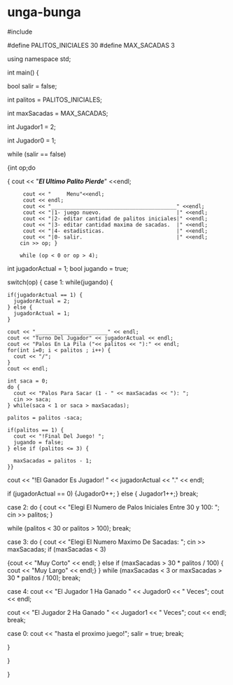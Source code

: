 # unga-bunga

#include <iostream>

#define PALITOS_INICIALES 30
#define MAX_SACADAS 3

using namespace std;

int main() {


  bool salir = false;

int palitos = PALITOS_INICIALES;

int maxSacadas = MAX_SACADAS;

int Jugador1 = 2;

int Jugador0 = 1;

while (salir == false)

{int op;do

{
        cout << "***El Ultimo Palito Pierde***" <<endl;

         cout << "     Menu"<<endl;
         cout << endl;
         cout << "________________________________________" <<endl;
         cout << "|1- juego nuevo.                        |" <<endl;
         cout << "|2- editar cantidad de palitos iniciales|" <<endl;
         cout << "|3- editar cantidad maxima de sacadas.  |" <<endl;
         cout << "|4- estadisticas.                       |" <<endl;
         cout << "|0- salir.                              |" <<endl;
        cin >> op; }
        
        while (op < 0 or op > 4);

    
  int jugadorActual = 1;
  bool jugando = true;


  switch(op) {
    case 1:
    while(jugando) {

    if(jugadorActual == 1) {
      jugadorActual = 2;
    } else {
      jugadorActual = 1;
    }

    cout << "_______________________" << endl;
    cout << "Turno Del Jugador" << jugadorActual << endl;
    cout << "Palos En La Pila ("<< palitos << "):" << endl;
    for(int i=0; i < palitos ; i++) {
      cout << "/";
    }
    cout << endl;

    int saca = 0;
    do {
      cout << "Palos Para Sacar (1 - " << maxSacadas << "): ";
      cin >> saca;
    } while(saca < 1 or saca > maxSacadas);

    palitos = palitos -saca;

    if(palitos == 1) {
      cout << "!Final Del Juego! ";
      jugando = false;
    } else if (palitos <= 3) {

      maxSacadas = palitos - 1;
    }}
  cout << "!El Ganador Es Jugador! " << jugadorActual << "." << endl;

  if (jugadorActual == 0)  {Jugador0++; }
  else { Jugador1++;}
  break;


case 2:
  do { cout << "Elegi El Numero de Palos Iniciales Entre 30 y 100: ";
  cin >> palitos; }
  
  while (palitos < 30 or palitos > 100);
  break;


  case 3:
  do {
  cout << "Elegi El Numero Maximo De Sacadas: ";
  cin >> maxSacadas;
   if (maxSacadas < 3)
  
  {cout << "Muy Corto" << endl; } else if (maxSacadas > 30 * palitos / 100) {
   cout << "Muy Largo" << endl;} } while (maxSacadas < 3 or maxSacadas > 30 * palitos / 100);
 break;


  case 4:
  cout << "El Jugador 1 Ha Ganado " << Jugador0 << " Veces";
  cout << endl;
 
 cout << "El Jugador 2 Ha Ganado " << Jugador1 << " Veces";
  cout << endl;
  break;

  case 0:
  cout << "hasta el proximo juego!";
  salir = true;
  break;
  
  }
  
  }
  
}
